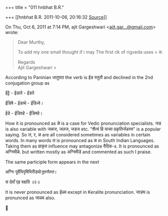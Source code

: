+++
title = "011 hnbhat B.R."

+++
[[hnbhat B.R.	2011-10-06, 20:16:32 [Source](https://groups.google.com/g/samskrita/c/Qu5-mIvGLS4)]]



On Thu, Oct 6, 2011 at 7:14 PM, ajit Gargeshwari \<[ajit.gar...@gmail.com]()\> wrote:  

> Dear Murthy,  
>   
> To add my one small thought if i may The first rik of rigveda uses > ळ.  
>   
> >   
>   
> Regards  
> Ajit Gargeshwari >
> 
> > 
> > 
> > 
> >   
>   
> > 
> > 

  

According to Paninian धातुपाठ the verb is ईड स्तुतौ and declined in the 2nd conjugation group as

  

ईट्टे - ईडाते - ईडते

ईडिषे - ईडाथे - ईडिध्वे।

ईडे - ईडिवहे - ईडिमहे।

  

How it is pronounced as ळे is a case for Vedic pronunciation specialists. जड is also variable with जळज, जलज, जडज etc. "शैत्यं हि यत्सा प्रकृतिर्जडस्य" is a popular saying. So ल, र, ळ are all considered sometimes as variables in certain words. In many words ल is pronounced as ळ in South Indian Languages. Taking them as प्राकृत influence may antagonize वैदिक-s. It is pronounced as अग्निमीळे. but written mostly as अग्निमीडे and commented as such I praise.

  

The same participle form appears in the next

  

अग्निः पूर्वेभिरृषिभिरीड्यो*नूतनैरुत*।

स देवाँ एह वक्षति ॥२॥

  

It is never pronounced as ईळ्य except in Keralite pronunciation. जाड्य is pronunced as जाळ्य also.

  

  



